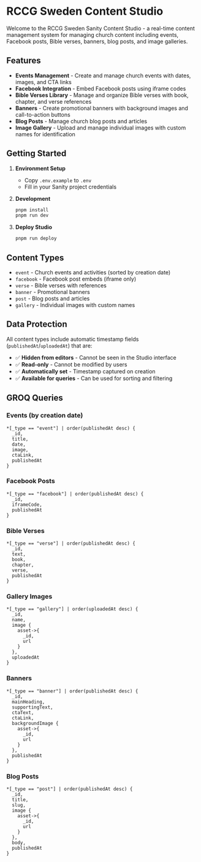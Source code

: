 # RCCG Sweden Content Studio

Welcome to the RCCG Sweden Sanity Content Studio - a real-time content management system for managing church content including events, Facebook posts, Bible verses, banners, blog posts, and image galleries.

## Features

- **Events Management** - Create and manage church events with dates, images, and CTA links
- **Facebook Integration** - Embed Facebook posts using iframe codes  
- **Bible Verses Library** - Manage and organize Bible verses with book, chapter, and verse references
- **Banners** - Create promotional banners with background images and call-to-action buttons
- **Blog Posts** - Manage church blog posts and articles
- **Image Gallery** - Upload and manage individual images with custom names for identification

## Getting Started

1. **Environment Setup**
   - Copy `.env.example` to `.env`
   - Fill in your Sanity project credentials

2. **Development**
   ```bash
   pnpm install
   pnpm run dev
   ```

3. **Deploy Studio**
   ```bash
   pnpm run deploy
   ```

## Content Types

- `event` - Church events and activities (sorted by creation date)
- `facebook` - Facebook post embeds (iframe only)
- `verse` - Bible verses with references 
- `banner` - Promotional banners
- `post` - Blog posts and articles
- `gallery` - Individual images with custom names

## Data Protection

All content types include automatic timestamp fields (`publishedAt`/`uploadedAt`) that are:
- ✅ **Hidden from editors** - Cannot be seen in the Studio interface
- ✅ **Read-only** - Cannot be modified by users
- ✅ **Automatically set** - Timestamp captured on creation
- ✅ **Available for queries** - Can be used for sorting and filtering

## GROQ Queries

### Events (by creation date)
```groq
*[_type == "event"] | order(publishedAt desc) {
  _id,
  title,
  date,
  image,
  ctaLink,
  publishedAt
}
```

### Facebook Posts
```groq
*[_type == "facebook"] | order(publishedAt desc) {
  _id,
  iframeCode,
  publishedAt
}
```

### Bible Verses
```groq
*[_type == "verse"] | order(publishedAt desc) {
  _id,
  text,
  book,
  chapter,
  verse,
  publishedAt
}
```

### Gallery Images
```groq
*[_type == "gallery"] | order(uploadedAt desc) {
  _id,
  name,
  image {
    asset->{
      _id,
      url
    }
  },
  uploadedAt
}
```

### Banners
```groq
*[_type == "banner"] | order(publishedAt desc) {
  _id,
  mainHeading,
  supportingText,
  ctaText,
  ctaLink,
  backgroundImage {
    asset->{
      _id,
      url
    }
  },
  publishedAt
}
```

### Blog Posts
```groq
*[_type == "post"] | order(publishedAt desc) {
  _id,
  title,
  slug,
  image {
    asset->{
      _id,
      url
    }
  },
  body,
  publishedAt
}
```

